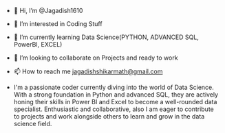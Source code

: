 - 👋 Hi, I’m @Jagadish1610
- 👀 I’m interested in Coding Stuff
- 🌱 I’m currently learning Data Science(PYTHON, ADVANCED SQL, PowerBI, EXCEL)
- 💞️ I’m looking to collaborate on Projects and ready to work 
- 📫 How to reach me jagadishshikarmath@gmail.com
  
- I'm a passionate coder currently diving into the world of Data Science. With a strong foundation in Python and advanced SQL, they are actively honing their skills in Power BI and Excel to become a well-rounded data specialist.
Enthusiastic and collaborative, also I am eager to contribute to projects and work alongside others to learn and grow in the data science field.

<!---
Jagadish1610/Jagadish1610 is a ✨ special ✨ repository because its `README.md` (this file) appears on your GitHub profile.
You can click the Preview link to take a look at your changes.
--->
